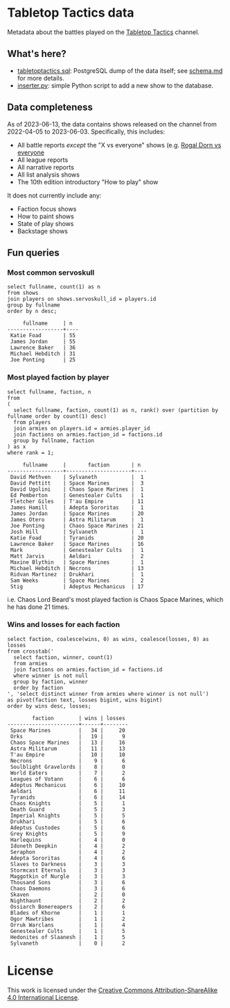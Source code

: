 # Tabletop Tactics data

Metadata about the battles played on the [Tabletop Tactics](https://tabletoptactics.tv/) channel.

## What's here?

* [tabletoptactics.sql](tabletoptactics.sql): PostgreSQL dump of the data itself; see [schema.md](schema.md) for more details.
* [inserter.py](inserter.py): simple Python script to add a new show to the database.

## Data completeness

As of 2023-06-13, the data contains shows released on the channel from 2022-04-05 to 2023-06-03. Specifically, this includes:

* All battle reports _except_ the "X vs everyone" shows (e.g. [Rogal Dorn vs everyone](https://tabletoptactics.tv/2023/02/22/the-rogal-dorn-vs-everyone-warhammer-40000-battle-report/)
* All league reports
* All narrative reports
* All list analysis shows
* The 10th edition introductory "How to play" show

It does not currently include any:

* Faction focus shows
* How to paint shows
* State of play shows
* Backstage shows

## Fun queries

### Most common servoskull

```
select fullname, count(1) as n
from shows
join players on shows.servoskull_id = players.id
group by fullname
order by n desc;
```

```
     fullname     | n
------------------+----
 Katie Foad       | 55
 James Jordan     | 55
 Lawrence Baker   | 36
 Michael Hebditch | 31
 Joe Ponting      | 25
```

### Most played faction by player

```
select fullname, faction, n
from
(
  select fullname, faction, count(1) as n, rank() over (partition by fullname order by count(1) desc)
  from players
  join armies on players.id = armies.player_id
  join factions on armies.faction_id = factions.id
  group by fullname, faction
) as x
where rank = 1;
``` 

```
     fullname     |       faction       | n
------------------+---------------------+----
 David Methven    | Sylvaneth           |  1
 David Pettitt    | Space Marines       |  3
 David Ugolini    | Chaos Space Marines |  1
 Ed Pemberton     | Genestealer Cults   |  1
 Fletcher Giles   | T'au Empire         | 11
 James Hamill     | Adepta Sororitas    |  1
 James Jordan     | Space Marines       | 20
 James Otero      | Astra Militarum     |  1
 Joe Ponting      | Chaos Space Marines | 21
 Josh Hill        | Sylvaneth           |  1
 Katie Foad       | Tyranids            | 20
 Lawrence Baker   | Space Marines       | 16
 Mark             | Genestealer Cults   |  1
 Matt Jarvis      | Aeldari             |  2
 Maxine Blythin   | Space Marines       |  1
 Michael Hebditch | Necrons             | 13
 Ridvan Martinez  | Drukhari            |  1
 Sam Weeks        | Space Marines       |  2
 Stig             | Adeptus Mechanicus  | 17
```

i.e. Chaos Lord Beard's most played faction is Chaos Space Marines, which he has done 21 times.

### Wins and losses for each faction

```
select faction, coalesce(wins, 0) as wins, coalesce(losses, 0) as losses
from crosstab('
  select faction, winner, count(1)
  from armies
  join factions on armies.faction_id = factions.id
  where winner is not null
  group by faction, winner
  order by faction
', 'select distinct winner from armies where winner is not null')
as pivot(faction text, losses bigint, wins bigint)
order by wins desc, losses;
```

```
        faction        | wins | losses
-----------------------+------+--------
 Space Marines         |   34 |     20
 Orks                  |   19 |      9
 Chaos Space Marines   |   13 |     16
 Astra Militarum       |   11 |     13
 T'au Empire           |   10 |     10
 Necrons               |    9 |      6
 Soulblight Gravelords |    8 |      0
 World Eaters          |    7 |      2
 Leagues of Votann     |    6 |      6
 Adeptus Mechanicus    |    6 |     10
 Aeldari               |    6 |     11
 Tyranids              |    6 |     14
 Chaos Knights         |    5 |      1
 Death Guard           |    5 |      3
 Imperial Knights      |    5 |      5
 Drukhari              |    5 |      6
 Adeptus Custodes      |    5 |      6
 Grey Knights          |    5 |      9
 Harlequins            |    4 |      0
 Idoneth Deepkin       |    4 |      2
 Seraphon              |    4 |      2
 Adepta Sororitas      |    4 |      6
 Slaves to Darkness    |    3 |      3
 Stormcast Eternals    |    3 |      3
 Maggotkin of Nurgle   |    3 |      3
 Thousand Sons         |    3 |      6
 Chaos Daemons         |    3 |      6
 Skaven                |    2 |      0
 Nighthaunt            |    2 |      2
 Ossiarch Bonereapers  |    2 |      6
 Blades of Khorne      |    1 |      1
 Ogor Mawtribes        |    1 |      2
 Orruk Warclans        |    1 |      4
 Genestealer Cults     |    1 |      5
 Hedonites of Slaanesh |    1 |      5
 Sylvaneth             |    0 |      2
```

# License

This work is licensed under the [Creative Commons Attribution-ShareAlike 4.0 International License](http://creativecommons.org/licenses/by-sa/4.0/).
